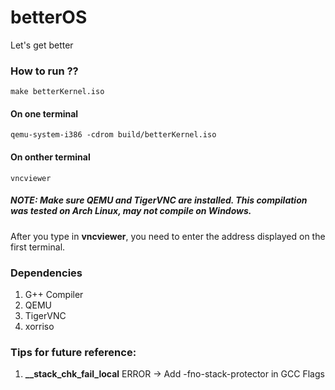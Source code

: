 # betterOS
Let's get better

### How to run ??
```make betterKernel.iso```
#### On one terminal
```qemu-system-i386 -cdrom build/betterKernel.iso```
#### On onther terminal
```vncviewer```

##### <b>NOTE: </b> Make sure <a herf="https://www.qemu.org/">QEMU</a> and <a herf="https://tigervnc.org/">TigerVNC</a> are installed. This compilation was tested on Arch Linux, may not compile on Windows.
After you type in <b>vncviewer</b>, you need to enter the address displayed on the first terminal.

### Dependencies
<ol>
    <li> G++ Compiler </li>
    <li> QEMU </li>
    <li> TigerVNC </li>
    <li> xorriso </li>
</ol>


### Tips for future reference:
<ol>
    <li> <b>__stack_chk_fail_local</b> ERROR -> Add -fno-stack-protector in GCC Flags </li>
</ol>
